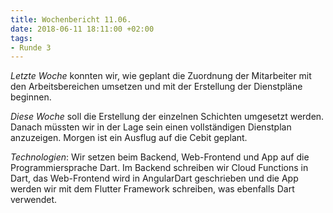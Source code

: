 ```yaml
---
title: Wochenbericht 11.06.
date: 2018-06-11 18:11:00 +02:00
tags:
- Runde 3
---
```


*Letzte Woche* konnten wir, wie geplant die Zuordnung der Mitarbeiter mit den Arbeitsbereichen umsetzen und mit der Erstellung der Dienstpläne beginnen. 

*Diese Woche* soll die Erstellung der einzelnen Schichten umgesetzt werden. Danach müssten wir in der Lage sein einen vollständigen Dienstplan anzuzeigen. Morgen ist ein Ausflug auf die Cebit geplant.

*Technologien*: Wir setzen beim Backend, Web-Frontend und App auf die Programmiersprache Dart. Im Backend schreiben wir Cloud Functions in Dart, das Web-Frontend wird in AngularDart geschrieben und die App werden wir mit dem Flutter Framework schreiben, was ebenfalls Dart verwendet. 
